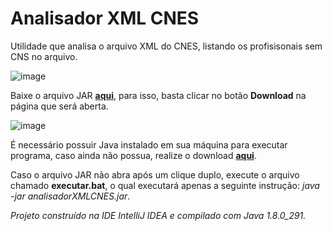# Analisador XML CNES
Utilidade que analisa o arquivo XML do CNES, listando os profisisonais sem CNS no arquivo.

![image](https://user-images.githubusercontent.com/16089829/141659209-eb35b77b-b8b4-4b74-a2a3-626f825ab4b9.png)

Baixe o arquivo JAR **[aqui](https://github.com/rodrigoCucick/analisadorXMLCNES/blob/main/app.zip)**, para isso, basta clicar no botão **Download** na página que será aberta.

![image](https://user-images.githubusercontent.com/16089829/141659229-9d64eaf3-ac5e-49fa-8682-33c9f11db982.png)

É necessário possuir Java instalado em sua máquina para executar programa, caso ainda não possua, realize o download **[aqui](https://www.java.com/pt-BR/download/ie_manual.jsp?locale=pt_BR)**.

Caso o arquivo JAR não abra após um clique duplo, execute o arquivo chamado **executar.bat**, o qual executará apenas a seguinte instrução: *java -jar analisadorXMLCNES.jar*.

*Projeto construído na IDE IntelliJ IDEA e compilado com Java 1.8.0_291.*
